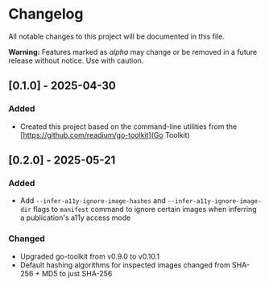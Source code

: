# Changelog

All notable changes to this project will be documented in this file.

**Warning:** Features marked as *alpha* may change or be removed in a future release without notice. Use with caution.

## [0.1.0] - 2025-04-30

### Added

- Created this project based on the command-line utilities from the [https://github.com/readium/go-toolkit](Go Toolkit)

## [0.2.0] - 2025-05-21

### Added

- Add `--infer-a11y-ignore-image-hashes` and `--infer-a11y-ignore-image-dir` flags to `manifest` command to ignore certain images when inferring a publication's a11y access mode

### Changed

- Upgraded go-toolkit from v0.9.0 to v0.10.1
- Default hashing algorithms for inspected images changed from SHA-256 + MD5 to just SHA-256